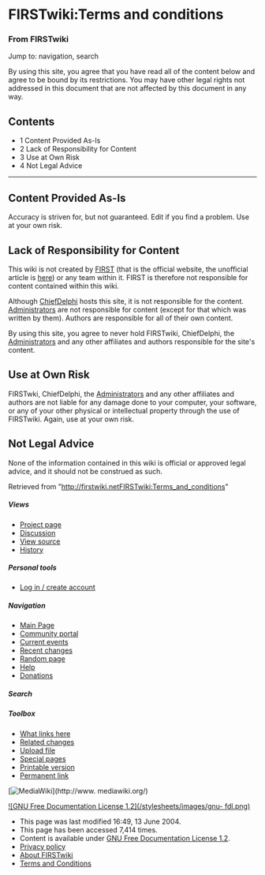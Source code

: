 

# FIRSTwiki:Terms and conditions

### From FIRSTwiki

Jump to: navigation, search

By using this site, you agree that you have read all of the content below and
agree to be bound by its restrictions. You may have other legal rights not
addressed in this document that are not affected by this document in any way.

## Contents

  * 1 Content Provided As-Is
  * 2 Lack of Responsibility for Content
  * 3 Use at Own Risk
  * 4 Not Legal Advice  
---  
  
##  Content Provided As-Is

Accuracy is striven for, but not guaranteed. Edit if you find a problem. Use
at your own risk.

##  Lack of Responsibility for Content

This wiki is not created by [FIRST](http://www.usfirst.org
"http://www.usfirst.org" ) (that is the official website, the unofficial
article is [here](first)) or any team within it. FIRST is
therefore not responsible for content contained within this wiki.

Although [ChiefDelphi](ChiefDelphi "ChiefDelphi" ) hosts this site,
it is not responsible for the content.
[Administrators](FIRSTwiki:Administrators
"FIRSTwiki:Administrators" ) are not responsible for content (except for that
which was written by them). Authors are responsible for all of their own
content.

By using this site, you agree to never hold FIRSTwiki, ChiefDelphi, the
[Administrators](FIRSTwiki:Administrators
"FIRSTwiki:Administrators" ) and any other affiliates and authors responsible
for the site's content.

##  Use at Own Risk

FIRSTwki, ChiefDelphi, the
[Administrators](FIRSTwiki:Administrators
"FIRSTwiki:Administrators" ) and any other affiliates and authors are not
liable for any damage done to your computer, your software, or any of your
other physical or intellectual property through the use of FIRSTwiki. Again,
use at your own risk.

##  Not Legal Advice

None of the information contained in this wiki is official or approved legal
advice, and it should not be construed as such.

Retrieved from
"<http://firstwiki.netFIRSTwiki:Terms_and_conditions>"

##### Views

  * [Project page](FIRSTwiki:Terms_and_conditions)
  * [Discussion](FIRSTwiki_talk:Terms_and_conditions)
  * [View source](/index.php?title=FIRSTwiki:Terms_and_conditions&action=edit)
  * [History](/index.php?title=FIRSTwiki:Terms_and_conditions&action=history)

##### Personal tools

  * [Log in / create account](/index.php?title=Special:Userlogin&returnto=FIRSTwiki:Terms_and_conditions)

[](Main_Page "Main Page" )

##### Navigation

  * [Main Page](Main_Page)
  * [Community portal](FIRSTwiki:Community_portal)
  * [Current events](Current_events)
  * [Recent changes](Special:Recentchanges)
  * [Random page](Special:Random)
  * [Help](FIRSTwiki:Help)
  * [Donations](FIRSTwiki:Site_support)

##### Search



##### Toolbox

  * [What links here](Special:Whatlinkshere/FIRSTwiki:Terms_and_conditions)
  * [Related changes](Special:Recentchangeslinked/FIRSTwiki:Terms_and_conditions)
  * [Upload file](Special:Upload)
  * [Special pages](Special:Specialpages)
  * [Printable version](/index.php?title=FIRSTwiki:Terms_and_conditions&printable=yes)
  * [Permanent link](/index.php?title=FIRSTwiki:Terms_and_conditions&oldid=39439)

[![MediaWiki](/skins/common/images/poweredby_mediawiki_88x31.png)](http://www.
mediawiki.org/)

[![GNU Free Documentation License 1.2](/stylesheets/images/gnu-
fdl.png)](http://www.gnu.org/copyleft/fdl.html)

  * This page was last modified 16:49, 13 June 2004.
  * This page has been accessed 7,414 times.
  * Content is available under [GNU Free Documentation License 1.2](http://www.gnu.org/copyleft/fdl.html "http://www.gnu.org/copyleft/fdl.html" ).
  * [Privacy policy](FIRSTwiki:Privacy_policy "FIRSTwiki:Privacy policy" )
  * [About FIRSTwiki](FIRSTwiki:About "FIRSTwiki:About" )
  * [Terms and Conditions](FIRSTwiki:Terms_and_conditions "FIRSTwiki:Terms and conditions" )


